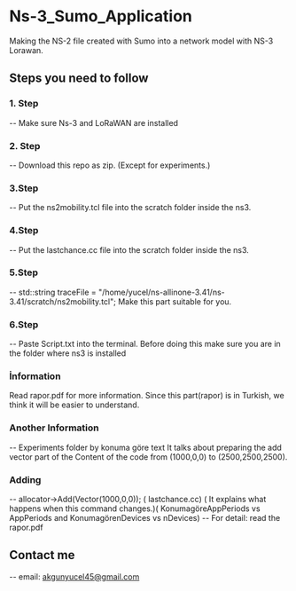 # Ns-3_Sumo_Application
 Making the NS-2 file created with Sumo into a network model with NS-3 Lorawan.
## Steps you need to follow
### 1. Step
-- Make sure Ns-3 and LoRaWAN are installed
### 2. Step
-- Download this repo as zip. (Except for experiments.)
### 3.Step
-- Put the ns2mobility.tcl file into the scratch folder inside the ns3.
### 4.Step
-- Put the lastchance.cc file into the scratch folder inside the ns3.
### 5.Step
-- std::string traceFile = "/home/yucel/ns-allinone-3.41/ns-3.41/scratch/ns2mobility.tcl";
Make this part suitable for you.
### 6.Step
-- Paste Script.txt into the terminal. Before doing this make sure you are in the folder where ns3 is installed
### İnformation
Read rapor.pdf for more information. Since this part(rapor) is in Turkish, we think it will be easier to understand.
### Another Information
-- Experiments folder by konuma göre text It talks about preparing the add vector part of the Content of the code from (1000,0,0) to (2500,2500,2500).
### Adding
-- allocator->Add(Vector(1000,0,0)); ( lastchance.cc) ( It explains what happens when this command changes.)( KonumagöreAppPeriods vs AppPeriods and KonumagörenDevices vs nDevices)
-- For detail: read the rapor.pdf
## Contact me
-- email: akgunyucel45@gmail.com


